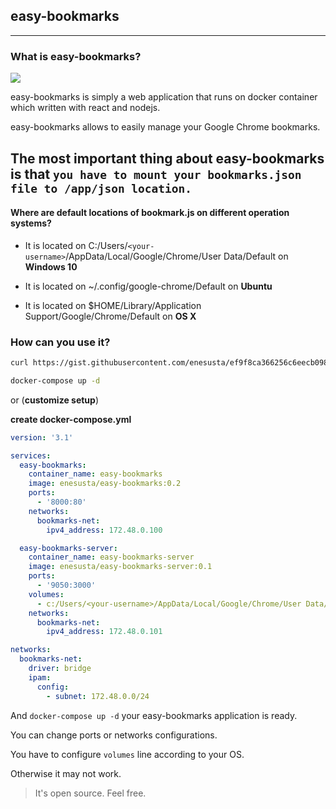 
## easy-bookmarks
---


### What is easy-bookmarks?

![](https://raw.githubusercontent.com/enesusta/assets-host-for-github-pages/assets/easy-bookmarks/easy-bookmarks.gif)

easy-bookmarks is simply a web application that runs on docker container which written with react and nodejs.

easy-bookmarks allows to easily manage your Google Chrome bookmarks.

The most important thing about easy-bookmarks is that `you have to mount your bookmarks.json file to /app/json location.`
---

#### Where are default locations of bookmark.js on different operation systems?

- It is located on C:/Users/`<your-username>`/AppData/Local/Google/Chrome/User Data/Default on **Windows 10**

- It is located on ~/.config/google-chrome/Default on **Ubuntu**

- It is located on $HOME/Library/Application Support/Google/Chrome/Default on **OS X**


### How can you use it?

```bash
curl https://gist.githubusercontent.com/enesusta/ef9f8ca366256c6eecb098beaa7ad445/raw/0d43e3e34a3a4c37ca623f3beaa736034345eb50/docker-compose.yml --output docker-compose.yml

docker-compose up -d
```

or (**customize setup**)

**create docker-compose.yml**

```yml
version: '3.1'

services:
  easy-bookmarks:
    container_name: easy-bookmarks
    image: enesusta/easy-bookmarks:0.2
    ports:
      - '8000:80'
    networks:
      bookmarks-net:
        ipv4_address: 172.48.0.100

  easy-bookmarks-server:
    container_name: easy-bookmarks-server
    image: enesusta/easy-bookmarks-server:0.1
    ports:
      - '9050:3000'
    volumes:
      - c:/Users/<your-username>/AppData/Local/Google/Chrome/User Data/Default:/data/json #change this
    networks:
      bookmarks-net:
        ipv4_address: 172.48.0.101

networks:
  bookmarks-net:
    driver: bridge
    ipam:
      config:
        - subnet: 172.48.0.0/24
```

And `docker-compose up -d` your easy-bookmarks application is ready.

You can change ports or networks configurations.

You have to configure `volumes` line according to your OS.

Otherwise it may not work.

> It's open source. Feel free.
